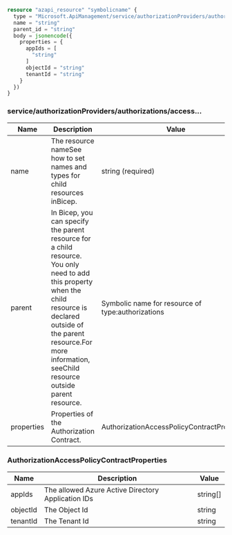 ```terraform
resource "azapi_resource" "symbolicname" {
  type = "Microsoft.ApiManagement/service/authorizationProviders/authorizations/accessPolicies@2023-05-01-preview"
  name = "string"
  parent_id = "string"
  body = jsonencode({
    properties = {
      appIds = [
        "string"
      ]
      objectId = "string"
      tenantId = "string"
    }
  })
}

```

### service/authorizationProviders/authorizations/access...

| Name | Description | Value |
|-|-|-|
| name | The resource nameSee how to set names and types for child resources inBicep. | string (required) |
| parent | In Bicep, you can specify the parent resource for a child resource. You only need to add this property when the child resource is declared outside of the parent resource.For more information, seeChild resource outside parent resource. | Symbolic name for resource of type:authorizations |
| properties | Properties of the Authorization Contract. | AuthorizationAccessPolicyContractProperties |


### AuthorizationAccessPolicyContractProperties

| Name | Description | Value |
|-|-|-|
| appIds | The allowed Azure Active Directory Application IDs | string[] |
| objectId | The Object Id | string |
| tenantId | The Tenant Id | string |


